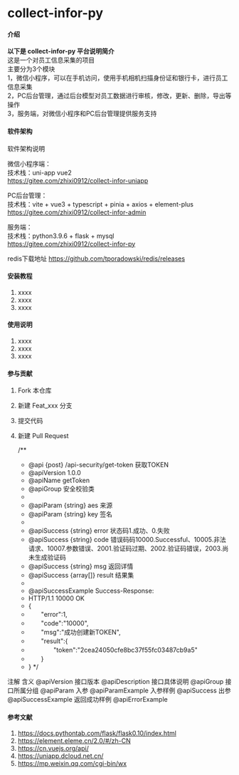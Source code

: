 # collect-infor-py

#### 介绍
**以下是 collect-infor-py 平台说明简介**  
    这是一个对员工信息采集的项目  
    主要分为3个模块  
1，微信小程序，可以在手机访问，使用手机相机扫描身份证和银行卡，进行员工信息采集  
2，PC后台管理，通过后台模型对员工数据进行审核，修改，更新、删除，导出等操作  
3，服务端，对微信小程序和PC后台管理提供服务支持  


#### 软件架构
软件架构说明

微信小程序端：  
技术栈：uni-app vue2  
https://gitee.com/zhixi0912/collect-infor-uniapp

PC后台管理：  
技术栈：vite + vue3 + typescript + pinia + axios + element-plus  
https://gitee.com/zhixi0912/collect-infor-admin

服务端：  
技术栈：python3.9.6 + flask + mysql  
https://gitee.com/zhixi0912/collect-infor-py

redis下载地址
https://github.com/tporadowski/redis/releases

#### 安装教程

1.  xxxx
2.  xxxx
3.  xxxx

#### 使用说明

1.  xxxx
2.  xxxx
3.  xxxx

#### 参与贡献

1.  Fork 本仓库
2.  新建 Feat_xxx 分支
3.  提交代码
4.  新建 Pull Request

    /**
     * @api {post} /api-security/get-token 获取TOKEN
     * @apiVersion 1.0.0
     * @apiName getToken
     * @apiGroup 安全校验类
     *
     * @apiParam {string} aes 来源
     * @apiParam {string} key 签名
     *
     * @apiSuccess {string} error 状态码1.成功、0.失败
     * @apiSuccess {string} code 错误码码10000.Successful、10005.非法请求、10007.参数错误、2001.验证码过期、2002.验证码错误，2003.尚未生成验证码
     * @apiSuccess {string} msg 返回详情
     * @apiSuccess {array[]} result 结果集
     *
     * @apiSuccessExample Success-Response:
     * HTTP/1.1 10000 OK
     * {
     * 　　"error":1,
     * 　　"code":"10000",
     * 　　"msg":"成功创建新TOKEN",
     * 　　"result":{
     * 　　　　"token":"2cea24050cfe8bc37f55fc03487cb9a5"
     * 　　}
     * }
     */

注解	含义
@apiVersion	接口版本
@apiDescription	接口具体说明
@apiGroup	接口所属分组
@apiParam	入参
@apiParamExample	入参样例
@apiSuccess	出参
@apiSuccessExample	返回成功样例
@apiErrorExample	


#### 参考文献

1.  https://docs.pythontab.com/flask/flask0.10/index.html
2.  https://element.eleme.cn/2.0/#/zh-CN
3.  https://cn.vuejs.org/api/
4.  https://uniapp.dcloud.net.cn/
5.  https://mp.weixin.qq.com/cgi-bin/wx
